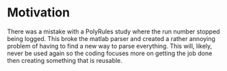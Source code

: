# Motivation

There was a mistake with a PolyRules study where the run number stopped being logged. This broke the matlab parser and created a rather annoying problem of having to find a new way to parse everything. This will, likely, never be used again so the coding focuses more on getting the job done then creating something that is reusable.